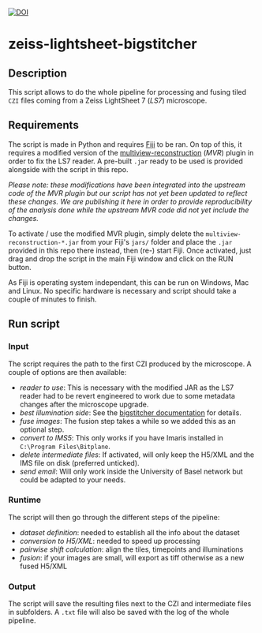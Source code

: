[![DOI](https://zenodo.org/badge/DOI/10.5281/zenodo.8019805.svg)](https://doi.org/10.5281/zenodo.8019805)

# zeiss-lightsheet-bigstitcher

## Description

This script allows to do the whole pipeline for processing and fusing tiled
`CZI` files coming from a Zeiss LightSheet 7 (*LS7*) microscope.

## Requirements

The script is made in Python and requires [Fiji][1] to be ran. On top of this,
it requires a modified version of the [multiview-reconstruction][2] (*MVR*)
plugin in order to fix the LS7 reader. A pre-built `.jar` ready to be used is
provided alongside with the script in this repo.

*Please note: these modifications have been integrated into the upstream code of
the MVR plugin but our script has not yet been updated to reflect these changes.
We are publishing it here in order to provide reproducibility of the analysis
done while the upstream MVR code did not yet include the changes.*

To activate / use the modified MVR plugin, simply delete the
`multiview-reconstruction-*.jar` from your Fiji's `jars/` folder and place the
`.jar` provided in this repo there instead, then (re-) start Fiji. Once
activated, just drag and drop the script in the main Fiji window and click on
the RUN button.

As Fiji is operating system independant, this can be run on Windows, Mac and
Linux. No specific hardware is necessary and script should take a couple of
minutes to finish.

## Run script

### Input

The script requires the path to the first CZI produced by the microscope. A
couple of options are then available:

* *reader to use*: This is necessary with the modified JAR as the LS7 reader had
  to be revert engineered to work due to some metadata changes after the
  microscope upgrade.
* *best illumination side*: See the [bigstitcher documentation][3] for details.
* *fuse images*: The fusion step takes a while so we added this as an optional
  step.
* *convert to IMS5*: This only works if you have Imaris installed in `C:\Program
  Files\Bitplane`.
* *delete intermediate files*: If activated, will only keep the H5/XML
  and the IMS file on disk (preferred unticked).
* *send email*: Will only work inside the University of Basel network but could
  be adapted to your needs.

### Runtime

The script will then go through the different steps of the pipeline:

* *dataset definition*: needed to establish all the info about the dataset
* *conversion to H5/XML*: needed to speed up processing
* *pairwise shift calculation*: align the tiles, timepoints and illuminations
* *fusion*: if your images are small, will export as tiff otherwise as a new
  fused H5/XML

### Output

The script will save the resulting files next to the CZI and intermediate files
in subfolders. A `.txt` file will also be saved with the log of the whole
pipeline.

[1]: https://doi.org/10.1038/nmeth.2019
[2]: https://github.com/PreibischLab/multiview-reconstruction
[3]: https://imagej.net/plugins/bigstitcher/select-illumination
